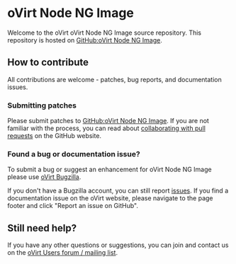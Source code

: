 # oVirt Node NG Image

Welcome to the oVirt oVirt Node NG Image source repository.
This repository is hosted on [GitHub:oVirt Node NG Image](https://github.com/oVirt/ovirt-node-ng-image).

## How to contribute

All contributions are welcome - patches, bug reports, and documentation issues.

### Submitting patches

Please submit patches to [GitHub:oVirt Node NG Image](https://github.com/oVirt/ovirt-node-ng-image).
If you are not familiar with the process, you can read about
[collaborating with pull requests](https://docs.github.com/en/pull-requests/collaborating-with-pull-requests/proposing-changes-to-your-work-with-pull-requests)
on the GitHub website.

### Found a bug or documentation issue?

To submit a bug or suggest an enhancement for oVirt Node NG Image please use
[oVirt Bugzilla](https://bugzilla.redhat.com/enter_bug.cgi?product=ovirt-node).

If you don't have a Bugzilla account, you can still report [issues](https://github.com/oVirt/ovirt-node-ng-image/issues).
If you find a documentation issue on the oVirt website, please navigate to the page footer and click "Report an issue on GitHub".

## Still need help?

If you have any other questions or suggestions, you can join and contact us on the [oVirt Users forum / mailing list](https://lists.ovirt.org/admin/lists/users.ovirt.org/).
